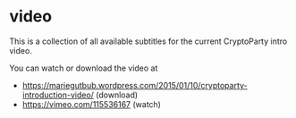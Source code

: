 video
=====

This is a collection of all available subtitles for the current CryptoParty intro video.

You can watch or download the video at

  * https://mariegutbub.wordpress.com/2015/01/10/cryptoparty-introduction-video/ (download)
  * https://vimeo.com/115536167 (watch)

